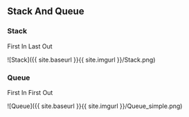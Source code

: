 ## Stack And Queue

### Stack

First In Last Out

![Stack]({{ site.baseurl }}{{ site.imgurl }}/Stack.png)

### Queue

First In First Out

![Queue]({{ site.baseurl }}{{ site.imgurl }}/Queue_simple.png)

